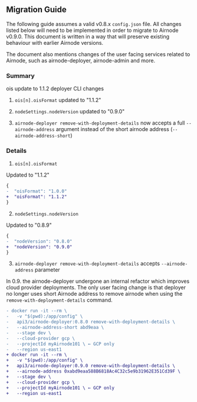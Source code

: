 ## Migration Guide

The following guide assumes a valid v0.8.x `config.json` file. All changes listed below will need to be implemented in
order to migrate to Airnode v0.9.0. This document is written in a way that will preserve existing behaviour with earlier
Airnode versions.

The document also mentions changes of the user facing services related to Airnode, such as airnode-deployer,
airnode-admin and more.

### Summary

ois update to 1.1.2 deployer CLI changes

1. `ois[n].oisFormat` updated to "1.1.2"

2. `nodeSettings.nodeVersion` updated to "0.9.0"

3. `airnode-deployer remove-with-deployment-details` now accepts a full `--airnode-address` argument instead of the
   short airnode address (`--airnode-address-short`)

### Details

1. `ois[n].oisFormat`

Updated to "1.1.2"

```diff
{
-  "oisFormat": "1.0.0"
+  "oisFormat": "1.1.2"
}
```

2. `nodeSettings.nodeVersion`

Updated to "0.8.9"

```diff
{
-  "nodeVersion": "0.8.0"
+  "nodeVersion": "0.9.0"
}
```

3. `airnode-deployer remove-with-deployment-details` accepts `--airnode-address` parameter

In 0.9. the airnode-deployer undergone an internal refactor which improves cloud provider deployments. The only user
facing change is that deployer no longer uses short Airnode address to remove airnode when using the
`remove-with-deployment-details` command.

```diff
- docker run -it --rm \
-   -v "$(pwd):/app/config" \
-   api3/airnode-deployer:0.8.0 remove-with-deployment-details \
-   --airnode-address-short abd9eaa \
-   --stage dev \
-   --cloud-provider gcp \
-   --projectId myAirnode101 \ ← GCP only
-   --region us-east1
+ docker run -it --rm \
+   -v "$(pwd):/app/config" \
+   api3/airnode-deployer:0.9.0 remove-with-deployment-details \
+   --airnode-address 0xabd9eaa588B6818Ac4C32c5e9b31962E351Cd39F \
+   --stage dev \
+   --cloud-provider gcp \
+   --projectId myAirnode101 \ ← GCP only
+   --region us-east1
```
